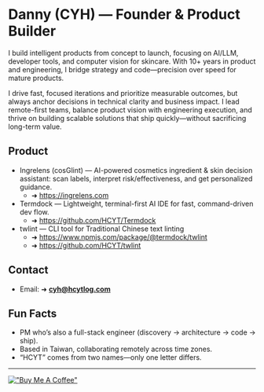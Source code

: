 # Danny (CYH) — Founder & Product Builder

I build intelligent products from concept to launch, focusing on AI/LLM, developer tools, and computer vision for skincare. With 10+ years in product and engineering, I bridge strategy and code—precision over speed for mature products.

I drive fast, focused iterations and prioritize measurable outcomes, but always anchor decisions in technical clarity and business impact. I lead remote-first teams, balance product vision with engineering execution, and thrive on building scalable solutions that ship quickly—without sacrificing long-term value.


## Product 
- Ingrelens (cosGlint) — AI-powered cosmetics ingredient & skin decision assistant: scan labels, interpret risk/effectiveness, and get personalized guidance.
  - ➜ https://ingrelens.com
- Termdock — Lightweight, terminal-first AI IDE for fast, command-driven dev flow.
  - ➜ https://github.com/HCYT/Termdock
- twlint — CLI tool for Traditional Chinese text linting
  - ➜ https://www.npmjs.com/package/@termdock/twlint
  - ➜ https://github.com/HCYT/twlint

## Contact
- Email: ➜ **cyh@hcytlog.com**

## Fun Facts
- PM who’s also a full-stack engineer (discovery → architecture → code → ship).  
- Based in Taiwan, collaborating remotely across time zones.  
- “HCYT” comes from two names—only one letter differs.  

---

[!["Buy Me A Coffee"](https://www.buymeacoffee.com/assets/img/custom_images/orange_img.png)](https://www.buymeacoffee.com/hcyt)

